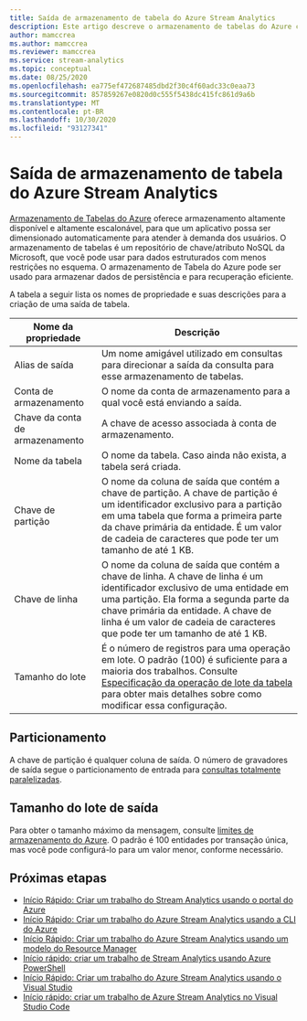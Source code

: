 ```yaml
---
title: Saída de armazenamento de tabela do Azure Stream Analytics
description: Este artigo descreve o armazenamento de tabelas do Azure como saída para Azure Stream Analytics.
author: mamccrea
ms.author: mamccrea
ms.reviewer: mamccrea
ms.service: stream-analytics
ms.topic: conceptual
ms.date: 08/25/2020
ms.openlocfilehash: ea775ef472687485dbd2f30c4f60adc33c0eaa73
ms.sourcegitcommit: 857859267e0820d0c555f5438dc415fc861d9a6b
ms.translationtype: MT
ms.contentlocale: pt-BR
ms.lasthandoff: 10/30/2020
ms.locfileid: "93127341"
---
```

# <a name="table-storage-output-from-azure-stream-analytics"></a>Saída de armazenamento de tabela do Azure Stream Analytics

[Armazenamento de Tabelas do Azure](../storage/common/storage-introduction.md) oferece armazenamento altamente disponível e altamente escalonável, para que um aplicativo possa ser dimensionado automaticamente para atender à demanda dos usuários. O armazenamento de tabelas é um repositório de chave/atributo NoSQL da Microsoft, que você pode usar para dados estruturados com menos restrições no esquema. O armazenamento de Tabela do Azure pode ser usado para armazenar dados de persistência e para recuperação eficiente.

A tabela a seguir lista os nomes de propriedade e suas descrições para a criação de uma saída de tabela.

| Nome da propriedade | Descrição |
| --- | --- |
| Alias de saída |Um nome amigável utilizado em consultas para direcionar a saída da consulta para esse armazenamento de tabelas. |
| Conta de armazenamento |O nome da conta de armazenamento para a qual você está enviando a saída. |
| Chave da conta de armazenamento |A chave de acesso associada à conta de armazenamento. |
| Nome da tabela |O nome da tabela. Caso ainda não exista, a tabela será criada. |
| Chave de partição |O nome da coluna de saída que contém a chave de partição. A chave de partição é um identificador exclusivo para a partição em uma tabela que forma a primeira parte da chave primária da entidade. É um valor de cadeia de caracteres que pode ter um tamanho de até 1 KB. |
| Chave de linha |O nome da coluna de saída que contém a chave de linha. A chave de linha é um identificador exclusivo de uma entidade em uma partição. Ela forma a segunda parte da chave primária da entidade. A chave de linha é um valor de cadeia de caracteres que pode ter um tamanho de até 1 KB. |
| Tamanho do lote |É o número de registros para uma operação em lote. O padrão (100) é suficiente para a maioria dos trabalhos. Consulte [Especificação da operação de lote da tabela](/java/api/com.microsoft.azure.storage.table.tablebatchoperation) para obter mais detalhes sobre como modificar essa configuração. |

## <a name="partitioning"></a>Particionamento

A chave de partição é qualquer coluna de saída. O número de gravadores de saída segue o particionamento de entrada para [consultas totalmente paralelizadas](stream-analytics-scale-jobs.md).

## <a name="output-batch-size"></a>Tamanho do lote de saída

Para obter o tamanho máximo da mensagem, consulte [limites de armazenamento do Azure](../azure-resource-manager/management/azure-subscription-service-limits.md#storage-limits). O padrão é 100 entidades por transação única, mas você pode configurá-lo para um valor menor, conforme necessário.

## <a name="next-steps"></a>Próximas etapas

* [Início Rápido: Criar um trabalho do Stream Analytics usando o portal do Azure](stream-analytics-quick-create-portal.md)
* [Início Rápido: Criar um trabalho do Azure Stream Analytics usando a CLI do Azure](quick-create-azure-cli.md)
* [Início Rápido: Criar um trabalho do Azure Stream Analytics usando um modelo do Resource Manager](quick-create-azure-resource-manager.md)
* [Início rápido: criar um trabalho de Stream Analytics usando Azure PowerShell](stream-analytics-quick-create-powershell.md)
* [Início Rápido: Criar um trabalho do Azure Stream Analytics usando o Visual Studio](stream-analytics-quick-create-vs.md)
* [Início rápido: criar um trabalho de Azure Stream Analytics no Visual Studio Code](quick-create-visual-studio-code.md)